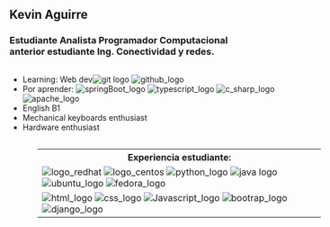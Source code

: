 <h2> Kevin Aguirre</h2>
<h3> Estudiante Analista Programador Computacional <br> anterior estudiante Ing. Conectividad y redes.</h3>

<ul style="display: inline-block;">
	<li>Learning: Web dev<img src="https://img.icons8.com/color/32/000000/git.png" alt="git logo"> <img src="https://img.icons8.com/ios-glyphs/32/000000/github.png" alt="github_logo"></li>
	<li>Por aprender:
		<img src="https://img.icons8.com/color/32/000000/spring-logo.png" alt="springBoot_logo">
		<img src="https://img.icons8.com/color/32/000000/typescript.png" alt="typescript_logo">
		<img src="https://img.icons8.com/color/32/000000/c-sharp-logo.png" alt="c_sharp_logo">
		<img src="https://img.icons8.com/external-tal-revivo-shadow-tal-revivo/32/000000/external-apache-a-free-and-open-source-cross-platform-web-server-software-logo-shadow-tal-revivo.png" alt="apache_logo">
	</li>
	<li> English B1</li>
	<li>Mechanical keyboards enthusiast</li>
	<li>Hardware enthusiast </li>
</ul>

<table style="display: inline-block; margin-left: 10%;">
	<th>Experiencia estudiante:</th>
	<tr>
		<td>
			<img src="https://img.icons8.com/color/32/000000/red-hat.png" alt="logo_redhat">
			<img src="https://img.icons8.com/color/32/000000/centos.png" alt="logo_centos">
			<img src="https://img.icons8.com/color/32/000000/python--v1.png" alt="python_logo">
			<img src="https://img.icons8.com/color/32/000000/java-coffee-cup-logo--v1.png" alt="java logo">
			<img src="https://img.icons8.com/color/32/000000/ubuntu--v1.png" alt="ubuntu_logo">
			<img src="https://img.icons8.com/fluency/32/000000/fedora.png" alt="fedora_logo">
		</td>
	</tr>
	<tr>
		<td>
			<img src="https://img.icons8.com/color/32/000000/html-5--v1.png" alt="html_logo">
			<img src="https://img.icons8.com/color/32/000000/css3.png" alt="css_logo">
			<img src="https://img.icons8.com/color/32/000000/javascript--v1.png" alt="Javascript_logo">
			<img src="https://img.icons8.com/color/32/000000/bootstrap.png" alt="bootrap_logo">
			<img src="https://img.icons8.com/color/32/000000/django.png" alt="django_logo">
		</td>
	</tr>
</table>
